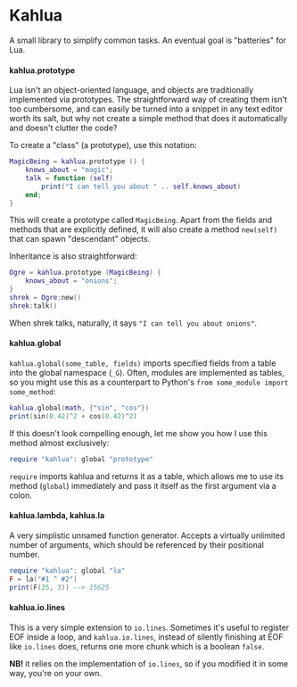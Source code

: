 Kahlua
======

A small library to simplify common tasks.
An eventual goal is "batteries" for Lua.


#### kahlua.prototype

Lua isn't an object-oriented language, and objects are traditionally implemented
via prototypes. The straightforward way of creating them isn't too cumbersome,
and can easily be turned into a snippet in any text editor worth its salt, but
why not create a simple method that does it automatically and doesn't clutter
the code?

To create a "class" (a prototype), use this notation:

```lua
MagicBeing = kahlua.prototype () {
    knows_about = "magic";
    talk = function (self)
        print("I can tell you about " .. self.knows_about)
    end;
}
```

This will create a prototype called `MagicBeing`. Apart from the fields and
methods that are explicitly defined, it will also create a method `new(self)`
that can spawn "descendant" objects.

Inheritance is also straightforward:

```lua
Ogre = kahlua.prototype (MagicBeing) {
    knows_about = "onions";
}
shrek = Ogre:new()
shrek:talk()
```

When shrek talks, naturally, it says `"I can tell you about onions"`.


#### kahlua.global

`kahlua.global(some_table, fields)` imports specified fields from a table
into the global namespace (`_G`).
Often, modules are implemented as tables, so you might use this as a counterpart
to Python's `from some_module import some_method`:

```lua
kahlua.global(math, {"sin", "cos"})
print(sin(0.42)^2 + cos(0.42)^2)
```

If this doesn't look compelling enough, let me show you how I use this method
almost exclusively:

```lua
require "kahlua": global "prototype"
```

`require` imports kahlua and returns it as a table, which allows me to use its
method (`global`) immediately and pass it itself as the first argument via a
colon.


#### kahlua.lambda, kahlua.la

A very simplistic unnamed function generator.
Accepts a virtually unlimited number of arguments, which should be referenced
by their positional number.

```lua
require "kahlua": global "la"
F = la("#1 ^ #2")
print(F(25, 3)) --> 15625
```


#### kahlua.io.lines

This is a very simple extension to `io.lines`.
Sometimes it's useful to register EOF inside a loop, and `kahlua.io.lines`,
instead of silently finishing at EOF like `io.lines` does, returns one more
chunk which is a boolean `false`.

**NB!** it relies on the implementation of `io.lines`, so if you modified it in
some way, you're on your own.
